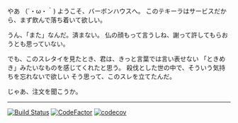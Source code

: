 やあ （´・ω・｀)
ようこそ、バーボンハウスへ。
このテキーラはサービスだから、まず飲んで落ち着いて欲しい。

うん、「また」なんだ。済まない。
仏の顔もって言うしね、謝って許してもらおうとも思っていない。

でも、このスレタイを見たとき、君は、きっと言葉では言い表せない
「ときめき」みたいなものを感じてくれたと思う。
殺伐とした世の中で、そういう気持ちを忘れないで欲しい
そう思って、このスレを立てたんだ。

じゃあ、注文を聞こうか。

------------------------

[![Build Status](https://travis-ci.com/makowis/okayama-underground.svg?branch=master)](https://travis-ci.com/makowis/okayama-underground)
[![CodeFactor](https://www.codefactor.io/repository/github/makowis/okayama-underground/badge)](https://www.codefactor.io/repository/github/makowis/okayama-underground)
[![codecov](https://codecov.io/gh/makowis/okayama-underground/branch/master/graph/badge.svg)](https://codecov.io/gh/makowis/okayama-underground)
